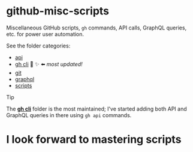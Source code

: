 # github-misc-scripts

Miscellaneous GitHub scripts, `gh` commands, API calls, GraphQL queries, etc. for power user automation.

See the folder categories:
- [api](/api)
- [gh cli](gh-cli) 🚀 ✨ ⬅️ *most updated!*
- [git](git)
- [graphql](graphql)
- [scripts](scripts)

> [!TIP]
> The **[gh cli](gh-cli)** folder is the most maintained; I've started adding both API and GraphQL queries in there using `gh api` commands.
# I look forward to mastering scripts
